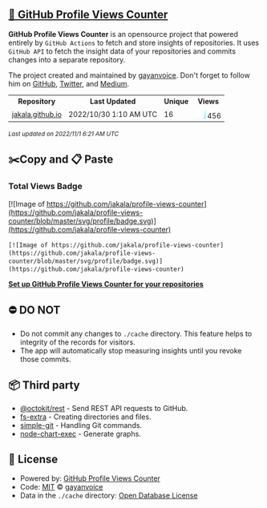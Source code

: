 ## [🚀 GitHub Profile Views Counter](https://github.com/gayanvoice/github-profile-views-counter)
**GitHub Profile Views Counter** is an opensource project that powered entirely by  `GitHub Actions` to fetch and store insights of repositories.
It uses `GitHub API` to fetch the insight data of your repositories and commits changes into a separate repository.

The project created and maintained by [gayanvoice](https://github.com/gayanvoice). Don't forget to follow him on [GitHub](https://github.com/gayanvoice), [Twitter](https://twitter.com/gayanvoice), and [Medium](https://gayanvoice.medium.com/).

<table>
	<tr>
		<th>
			Repository
		</th>
		<th>
			Last Updated
		</th>
		<th>
			Unique
		</th>
		<th>
			Views
		</th>
	</tr>
	<tr>
		<td>
			<a href="https://github.com/jakala/profile-views-counter/tree/master/readme/18893494/year.md">
				jakala.github.io
			</a>
		</td>
		<td>
			2022/10/30 1:10 AM UTC
		</td>
		<td>
			16
		</td>
		<td>
			<img alt="Response time graph" src="https://github.com/jakala/profile-views-counter/raw/master/graph/18893494/small/year.png" height="20"> 456
		</td>
	</tr>
</table>

<small><i>Last updated on 2022/11/1 6:21 AM UTC</i></small>

## ✂️Copy and 📋 Paste
### Total Views Badge
[![Image of https://github.com/jakala/profile-views-counter](https://github.com/jakala/profile-views-counter/blob/master/svg/profile/badge.svg)](https://github.com/jakala/profile-views-counter)

```readme
[![Image of https://github.com/jakala/profile-views-counter](https://github.com/jakala/profile-views-counter/blob/master/svg/profile/badge.svg)](https://github.com/jakala/profile-views-counter)
```
[**Set up GitHub Profile Views Counter for your repositories**](https://github.com/gayanvoice/github-profile-views-counter)
## ⛔ DO NOT
- Do not commit any changes to `./cache` directory. This feature helps to integrity of the records for visitors.
- The app will automatically stop measuring insights until you revoke those commits.
## 📦 Third party

- [@octokit/rest](https://www.npmjs.com/package/@octokit/rest) - Send REST API requests to GitHub.
- [fs-extra](https://www.npmjs.com/package/fs-extra) - Creating directories and files.
- [simple-git](https://www.npmjs.com/package/simple-git) - Handling Git commands.
- [node-chart-exec](https://www.npmjs.com/package/node-chart-exec) - Generate graphs.
## 📄 License
- Powered by: [GitHub Profile Views Counter](https://github.com/gayanvoice/github-profile-views-counter)
- Code: [MIT](./LICENSE) © [gayanvoice](https://github.com/gayanvoice)
- Data in the `./cache` directory: [Open Database License](https://opendatacommons.org/licenses/odbl/1-0/)